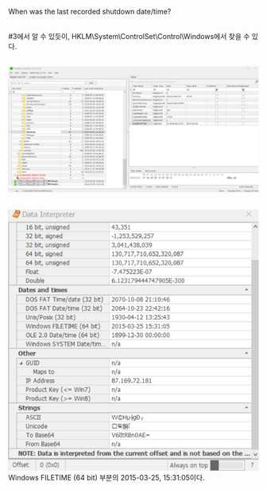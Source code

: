 When was the last recorded shutdown date/time?<br><br>

#3에서 알 수 있듯이, HKLM\System\ControlSet\Control\Windows에서 찾을 수 있다.<br><br>

![alt text](1.png)<br><br>

![alt text](2.png)<br>
Windows FILETIME (64 bit) 부분의 2015-03-25, 15:31:05이다.
